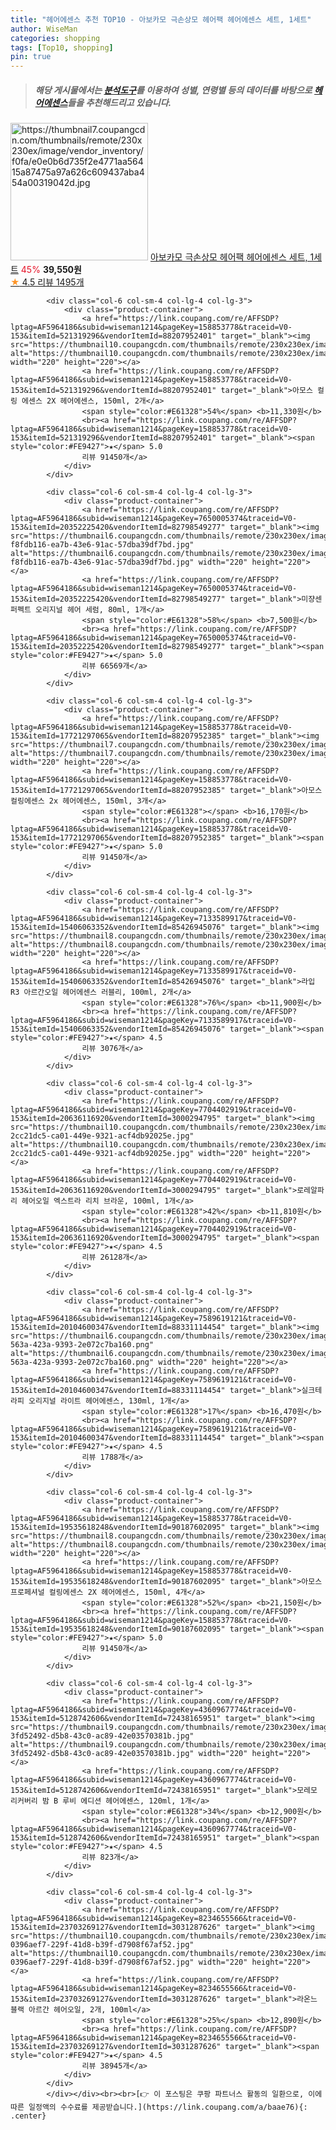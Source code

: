 ```yaml
---
title: "헤어에센스 추천 TOP10 - 아보카모 극손상모 헤어팩 헤어에센스 세트, 1세트"
author: WiseMan
categories: shopping
tags: [Top10, shopping]
pin: true
---
```


> ##### 해당 게시물에서는 [**분석도구**](https://itemscout.io/)를 이용하여 **성별**, **연령별** 등의 데이터를 바탕으로 [**헤어에센스**](https://link.coupang.com/a/baae76)들을 추천해드리고 있습니다.
<div class="container"><div class="row">
            <div class="col-6 col-sm-4 col-lg-4 col-lg-3">
                <div class="product-container">
                    <a href="https://link.coupang.com/re/AFFSDP?lptag=AF5964186&subid=wiseman1214&pageKey=4743720054&traceid=V0-153&itemId=6030694983&vendorItemId=73035749307" target="_blank"><img src="https://thumbnail7.coupangcdn.com/thumbnails/remote/230x230ex/image/vendor_inventory/f0fa/e0e0b6d735f2e4771aa56415a87475a97a626c609437aba454a00319042d.jpg" alt="https://thumbnail7.coupangcdn.com/thumbnails/remote/230x230ex/image/vendor_inventory/f0fa/e0e0b6d735f2e4771aa56415a87475a97a626c609437aba454a00319042d.jpg" width="220" height="220"></a>
                    <a href="https://link.coupang.com/re/AFFSDP?lptag=AF5964186&subid=wiseman1214&pageKey=4743720054&traceid=V0-153&itemId=6030694983&vendorItemId=73035749307" target="_blank">아보카모 극손상모 헤어팩 헤어에센스 세트, 1세트</a>
                    <span style="color:#E61328">45%</span> <b>39,550원</b>
                    <br><a href="https://link.coupang.com/re/AFFSDP?lptag=AF5964186&subid=wiseman1214&pageKey=4743720054&traceid=V0-153&itemId=6030694983&vendorItemId=73035749307" target="_blank"><span style="color:#FE9427">★</span> 4.5
                    리뷰 1495개</a>
                </div>
            </div>
            
            <div class="col-6 col-sm-4 col-lg-4 col-lg-3">
                <div class="product-container">
                    <a href="https://link.coupang.com/re/AFFSDP?lptag=AF5964186&subid=wiseman1214&pageKey=158853778&traceid=V0-153&itemId=521319296&vendorItemId=88207952401" target="_blank"><img src="https://thumbnail10.coupangcdn.com/thumbnails/remote/230x230ex/image/vendor_inventory/be0a/c36455a98ed501c38f8528767c2f1494e5b55215c106e1b9b0b1b254a3d1.jpg" alt="https://thumbnail10.coupangcdn.com/thumbnails/remote/230x230ex/image/vendor_inventory/be0a/c36455a98ed501c38f8528767c2f1494e5b55215c106e1b9b0b1b254a3d1.jpg" width="220" height="220"></a>
                    <a href="https://link.coupang.com/re/AFFSDP?lptag=AF5964186&subid=wiseman1214&pageKey=158853778&traceid=V0-153&itemId=521319296&vendorItemId=88207952401" target="_blank">아모스 컬링 에센스 2X 헤어에센스, 150ml, 2개</a>
                    <span style="color:#E61328">54%</span> <b>11,330원</b>
                    <br><a href="https://link.coupang.com/re/AFFSDP?lptag=AF5964186&subid=wiseman1214&pageKey=158853778&traceid=V0-153&itemId=521319296&vendorItemId=88207952401" target="_blank"><span style="color:#FE9427">★</span> 5.0
                    리뷰 91450개</a>
                </div>
            </div>
            
            <div class="col-6 col-sm-4 col-lg-4 col-lg-3">
                <div class="product-container">
                    <a href="https://link.coupang.com/re/AFFSDP?lptag=AF5964186&subid=wiseman1214&pageKey=7650005374&traceid=V0-153&itemId=20352225420&vendorItemId=82798549277" target="_blank"><img src="https://thumbnail6.coupangcdn.com/thumbnails/remote/230x230ex/image/retail/images/3741956872403155-f8fdb116-ea7b-43e6-91ac-57dba39df7bd.jpg" alt="https://thumbnail6.coupangcdn.com/thumbnails/remote/230x230ex/image/retail/images/3741956872403155-f8fdb116-ea7b-43e6-91ac-57dba39df7bd.jpg" width="220" height="220"></a>
                    <a href="https://link.coupang.com/re/AFFSDP?lptag=AF5964186&subid=wiseman1214&pageKey=7650005374&traceid=V0-153&itemId=20352225420&vendorItemId=82798549277" target="_blank">미쟝센 퍼펙트 오리지널 헤어 세럼, 80ml, 1개</a>
                    <span style="color:#E61328">58%</span> <b>7,500원</b>
                    <br><a href="https://link.coupang.com/re/AFFSDP?lptag=AF5964186&subid=wiseman1214&pageKey=7650005374&traceid=V0-153&itemId=20352225420&vendorItemId=82798549277" target="_blank"><span style="color:#FE9427">★</span> 5.0
                    리뷰 66569개</a>
                </div>
            </div>
            
            <div class="col-6 col-sm-4 col-lg-4 col-lg-3">
                <div class="product-container">
                    <a href="https://link.coupang.com/re/AFFSDP?lptag=AF5964186&subid=wiseman1214&pageKey=158853778&traceid=V0-153&itemId=17721297065&vendorItemId=88207952385" target="_blank"><img src="https://thumbnail7.coupangcdn.com/thumbnails/remote/230x230ex/image/vendor_inventory/22dd/46078b0d2d56a033ec6eaa28157ddc7b49a1e3e2adf311a729095da4bc3b.jpg" alt="https://thumbnail7.coupangcdn.com/thumbnails/remote/230x230ex/image/vendor_inventory/22dd/46078b0d2d56a033ec6eaa28157ddc7b49a1e3e2adf311a729095da4bc3b.jpg" width="220" height="220"></a>
                    <a href="https://link.coupang.com/re/AFFSDP?lptag=AF5964186&subid=wiseman1214&pageKey=158853778&traceid=V0-153&itemId=17721297065&vendorItemId=88207952385" target="_blank">아모스 컬링에센스 2x 헤어에센스, 150ml, 3개</a>
                    <span style="color:#E61328"></span> <b>16,170원</b>
                    <br><a href="https://link.coupang.com/re/AFFSDP?lptag=AF5964186&subid=wiseman1214&pageKey=158853778&traceid=V0-153&itemId=17721297065&vendorItemId=88207952385" target="_blank"><span style="color:#FE9427">★</span> 5.0
                    리뷰 91450개</a>
                </div>
            </div>
            
            <div class="col-6 col-sm-4 col-lg-4 col-lg-3">
                <div class="product-container">
                    <a href="https://link.coupang.com/re/AFFSDP?lptag=AF5964186&subid=wiseman1214&pageKey=7133589917&traceid=V0-153&itemId=15406063352&vendorItemId=85426945076" target="_blank"><img src="https://thumbnail8.coupangcdn.com/thumbnails/remote/230x230ex/image/vendor_inventory/04b3/e2e930f694b787fbc1b32c3ccbf85592ce737bc9f24610eb8b0ec599f837.jpg" alt="https://thumbnail8.coupangcdn.com/thumbnails/remote/230x230ex/image/vendor_inventory/04b3/e2e930f694b787fbc1b32c3ccbf85592ce737bc9f24610eb8b0ec599f837.jpg" width="220" height="220"></a>
                    <a href="https://link.coupang.com/re/AFFSDP?lptag=AF5964186&subid=wiseman1214&pageKey=7133589917&traceid=V0-153&itemId=15406063352&vendorItemId=85426945076" target="_blank">라입 R3 아르간오일 헤어에센스 러블리, 100ml, 2개</a>
                    <span style="color:#E61328">76%</span> <b>11,900원</b>
                    <br><a href="https://link.coupang.com/re/AFFSDP?lptag=AF5964186&subid=wiseman1214&pageKey=7133589917&traceid=V0-153&itemId=15406063352&vendorItemId=85426945076" target="_blank"><span style="color:#FE9427">★</span> 4.5
                    리뷰 3076개</a>
                </div>
            </div>
            
            <div class="col-6 col-sm-4 col-lg-4 col-lg-3">
                <div class="product-container">
                    <a href="https://link.coupang.com/re/AFFSDP?lptag=AF5964186&subid=wiseman1214&pageKey=7704402919&traceid=V0-153&itemId=20636116920&vendorItemId=3000294795" target="_blank"><img src="https://thumbnail10.coupangcdn.com/thumbnails/remote/230x230ex/image/retail/images/7472316006521825-2cc21dc5-ca01-449e-9321-acf4db92025e.jpg" alt="https://thumbnail10.coupangcdn.com/thumbnails/remote/230x230ex/image/retail/images/7472316006521825-2cc21dc5-ca01-449e-9321-acf4db92025e.jpg" width="220" height="220"></a>
                    <a href="https://link.coupang.com/re/AFFSDP?lptag=AF5964186&subid=wiseman1214&pageKey=7704402919&traceid=V0-153&itemId=20636116920&vendorItemId=3000294795" target="_blank">로레알파리 헤어오일 엑스트라 리치 브라운, 100ml, 1개</a>
                    <span style="color:#E61328">42%</span> <b>11,810원</b>
                    <br><a href="https://link.coupang.com/re/AFFSDP?lptag=AF5964186&subid=wiseman1214&pageKey=7704402919&traceid=V0-153&itemId=20636116920&vendorItemId=3000294795" target="_blank"><span style="color:#FE9427">★</span> 4.5
                    리뷰 26128개</a>
                </div>
            </div>
            
            <div class="col-6 col-sm-4 col-lg-4 col-lg-3">
                <div class="product-container">
                    <a href="https://link.coupang.com/re/AFFSDP?lptag=AF5964186&subid=wiseman1214&pageKey=7589619121&traceid=V0-153&itemId=20104600347&vendorItemId=88331114454" target="_blank"><img src="https://thumbnail6.coupangcdn.com/thumbnails/remote/230x230ex/image/retail/images/2024/01/10/14/2/8a75b622-563a-423a-9393-2e072c7ba160.png" alt="https://thumbnail6.coupangcdn.com/thumbnails/remote/230x230ex/image/retail/images/2024/01/10/14/2/8a75b622-563a-423a-9393-2e072c7ba160.png" width="220" height="220"></a>
                    <a href="https://link.coupang.com/re/AFFSDP?lptag=AF5964186&subid=wiseman1214&pageKey=7589619121&traceid=V0-153&itemId=20104600347&vendorItemId=88331114454" target="_blank">실크테라피 오리지널 라이트 헤어에센스, 130ml, 1개</a>
                    <span style="color:#E61328">17%</span> <b>16,470원</b>
                    <br><a href="https://link.coupang.com/re/AFFSDP?lptag=AF5964186&subid=wiseman1214&pageKey=7589619121&traceid=V0-153&itemId=20104600347&vendorItemId=88331114454" target="_blank"><span style="color:#FE9427">★</span> 4.5
                    리뷰 1788개</a>
                </div>
            </div>
            
            <div class="col-6 col-sm-4 col-lg-4 col-lg-3">
                <div class="product-container">
                    <a href="https://link.coupang.com/re/AFFSDP?lptag=AF5964186&subid=wiseman1214&pageKey=158853778&traceid=V0-153&itemId=19535618248&vendorItemId=90187602095" target="_blank"><img src="https://thumbnail8.coupangcdn.com/thumbnails/remote/230x230ex/image/vendor_inventory/4bc2/4dc8b4a44e4366a5de2ec85c834f11f28b6302655b4d4c57b71b35c5ac99.jpg" alt="https://thumbnail8.coupangcdn.com/thumbnails/remote/230x230ex/image/vendor_inventory/4bc2/4dc8b4a44e4366a5de2ec85c834f11f28b6302655b4d4c57b71b35c5ac99.jpg" width="220" height="220"></a>
                    <a href="https://link.coupang.com/re/AFFSDP?lptag=AF5964186&subid=wiseman1214&pageKey=158853778&traceid=V0-153&itemId=19535618248&vendorItemId=90187602095" target="_blank">아모스프로페셔널 컬링에센스 2X 헤어에센스, 150ml, 4개</a>
                    <span style="color:#E61328">52%</span> <b>21,150원</b>
                    <br><a href="https://link.coupang.com/re/AFFSDP?lptag=AF5964186&subid=wiseman1214&pageKey=158853778&traceid=V0-153&itemId=19535618248&vendorItemId=90187602095" target="_blank"><span style="color:#FE9427">★</span> 5.0
                    리뷰 91450개</a>
                </div>
            </div>
            
            <div class="col-6 col-sm-4 col-lg-4 col-lg-3">
                <div class="product-container">
                    <a href="https://link.coupang.com/re/AFFSDP?lptag=AF5964186&subid=wiseman1214&pageKey=4360967774&traceid=V0-153&itemId=5128742606&vendorItemId=72438165951" target="_blank"><img src="https://thumbnail9.coupangcdn.com/thumbnails/remote/230x230ex/image/retail/images/9628381335905249-3fd52492-d5b8-43c0-ac89-42e03570381b.jpg" alt="https://thumbnail9.coupangcdn.com/thumbnails/remote/230x230ex/image/retail/images/9628381335905249-3fd52492-d5b8-43c0-ac89-42e03570381b.jpg" width="220" height="220"></a>
                    <a href="https://link.coupang.com/re/AFFSDP?lptag=AF5964186&subid=wiseman1214&pageKey=4360967774&traceid=V0-153&itemId=5128742606&vendorItemId=72438165951" target="_blank">모레모 리커버리 밤 B 루비 에디션 헤어에센스, 120ml, 1개</a>
                    <span style="color:#E61328">34%</span> <b>12,900원</b>
                    <br><a href="https://link.coupang.com/re/AFFSDP?lptag=AF5964186&subid=wiseman1214&pageKey=4360967774&traceid=V0-153&itemId=5128742606&vendorItemId=72438165951" target="_blank"><span style="color:#FE9427">★</span> 4.5
                    리뷰 823개</a>
                </div>
            </div>
            
            <div class="col-6 col-sm-4 col-lg-4 col-lg-3">
                <div class="product-container">
                    <a href="https://link.coupang.com/re/AFFSDP?lptag=AF5964186&subid=wiseman1214&pageKey=8234655566&traceid=V0-153&itemId=23703269127&vendorItemId=3031287626" target="_blank"><img src="https://thumbnail10.coupangcdn.com/thumbnails/remote/230x230ex/image/retail/images/286795622143383-0396aef7-229f-41d8-b39f-d7908f67af52.jpg" alt="https://thumbnail10.coupangcdn.com/thumbnails/remote/230x230ex/image/retail/images/286795622143383-0396aef7-229f-41d8-b39f-d7908f67af52.jpg" width="220" height="220"></a>
                    <a href="https://link.coupang.com/re/AFFSDP?lptag=AF5964186&subid=wiseman1214&pageKey=8234655566&traceid=V0-153&itemId=23703269127&vendorItemId=3031287626" target="_blank">라온느 블랙 아르간 헤어오일, 2개, 100ml</a>
                    <span style="color:#E61328">25%</span> <b>12,890원</b>
                    <br><a href="https://link.coupang.com/re/AFFSDP?lptag=AF5964186&subid=wiseman1214&pageKey=8234655566&traceid=V0-153&itemId=23703269127&vendorItemId=3031287626" target="_blank"><span style="color:#FE9427">★</span> 4.5
                    리뷰 38945개</a>
                </div>
            </div>
            </div></div><br><br>[👉 이 포스팅은 쿠팡 파트너스 활동의 일환으로, 이에 따른 일정액의 수수료를 제공받습니다.](https://link.coupang.com/a/baae76){: .center}